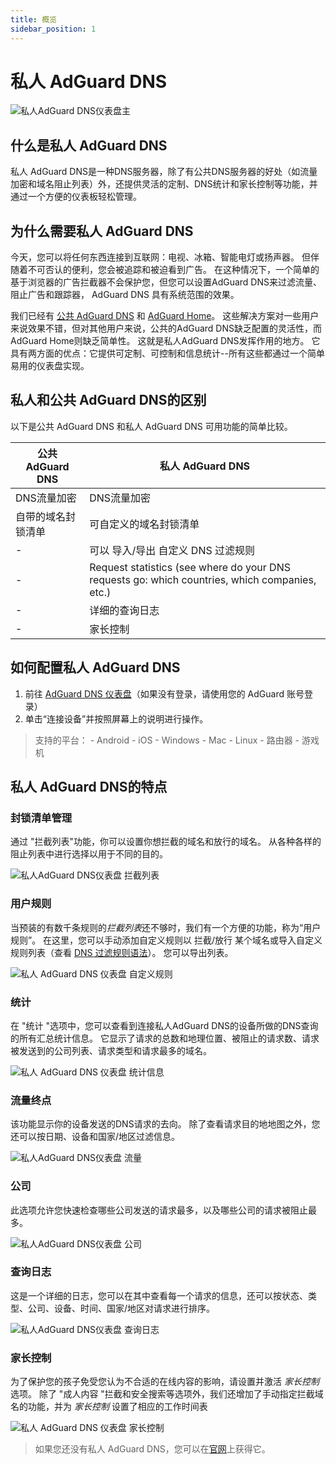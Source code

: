 ```yaml
---
title: 概览
sidebar_position: 1
---
```


# 私人 AdGuard DNS

![私人AdGuard DNS仪表盘主](https://cdn.adguard.com/public/Adguard/Blog/private_adguard_dns/main.png)

## 什么是私人 AdGuard DNS

私人 AdGuard DNS是一种DNS服务器，除了有公共DNS服务器的好处（如流量加密和域名阻止列表）外，还提供灵活的定制、DNS统计和家长控制等功能，并通过一个方便的仪表板轻松管理。

## 为什么需要私人 AdGuard DNS

今天，您可以将任何东西连接到互联网：电视、冰箱、智能电灯或扬声器。 但伴随着不可否认的便利，您会被追踪和被迫看到广告。 在这种情况下，一个简单的基于浏览器的广告拦截器不会保护您，但您可以设置AdGuard DNS来过滤流量、阻止广告和跟踪器， AdGuard DNS 具有系统范围的效果。

我们已经有 [公共 AdGuard DNS](../public-dns/overview.md) 和 [AdGuard Home](https://github.com/AdguardTeam/AdGuardHome)。 这些解决方案对一些用户来说效果不错，但对其他用户来说，公共的AdGuard DNS缺乏配置的灵活性，而AdGuard Home则缺乏简单性。 这就是私人AdGuard DNS发挥作用的地方。 它具有两方面的优点：它提供可定制、可控制和信息统计--所有这些都通过一个简单易用的仪表盘实现。

## 私人和公共 AdGuard DNS的区别

以下是公共 AdGuard DNS 和私人 AdGuard DNS 可用功能的简单比较。

| 公共 AdGuard DNS | 私人 AdGuard DNS                                                                                 |
| -------------- | ---------------------------------------------------------------------------------------------- |
| DNS流量加密        | DNS流量加密                                                                                        |
| 自带的域名封锁清单      | 可自定义的域名封锁清单                                                                                    |
| -              | 可以 导入/导出 自定义 DNS 过滤规则                                                                          |
| -              | Request statistics (see where do your DNS requests go: which countries, which companies, etc.) |
| -              | 详细的查询日志                                                                                        |
| -              | 家长控制                                                                                           |

## 如何配置私人 AdGuard DNS

1. 前往 [AdGuard DNS 仪表盘](https://adguard-dns.io/dashboard/)（如果没有登录，请使用您的 AdGuard 账号登录）
2. 单击“连接设备”并按照屏幕上的说明进行操作。

> 支持的平台： - Android - iOS - Windows - Mac - Linux - 路由器 - 游戏机


## 私人 AdGuard DNS的特点

### 封锁清单管理

通过 "拦截列表"功能，你可以设置你想拦截的域名和放行的域名。 从各种各样的阻止列表中进行选择以用于不同的目的。

![私人AdGuard DNS仪表盘 拦截列表](https://cdn.adguard.com/public/Adguard/Blog/private_adguard_dns/blocklists.png)

### 用户规则

当预装的有数千条规则的*拦截列表*还不够时，我们有一个方便的功能，称为“用户规则”。 在这里，您可以手动添加自定义规则以 拦截/放行 某个域名或导入自定义规则列表（查看 [DNS 过滤规则语法](../general/dns-filtering-syntax.md)）。 您可以导出列表。

![私人 AdGuard DNS 仪表盘 自定义规则](https://cdn.adguard.com/public/Adguard/Blog/private_adguard_dns/import.png)

### 统计

在 "统计 "选项中，您可以查看到连接私人AdGuard DNS的设备所做的DNS查询的所有汇总统计信息。 它显示了请求的总数和地理位置、被阻止的请求数、请求被发送到的公司列表、请求类型和请求最多的域名。

![私人 AdGuard DNS 仪表盘 统计信息](https://cdn.adguard.com/public/Adguard/Blog/private_adguard_dns/statistics.png)

### 流量终点

该功能显示你的设备发送的DNS请求的去向。 除了查看请求目的地地图之外，您还可以按日期、设备和国家/地区过滤信息。

![私人AdGuard DNS仪表盘 流量](https://cdn.adguard.com/public/Adguard/Blog/private_adguard_dns/traffic_destination.png)

### 公司

此选项允许您快速检查哪些公司发送的请求最多，以及哪些公司的请求被阻止最多。

![私人AdGuard DNS仪表盘 公司](https://cdn.adguard.com/public/Adguard/Blog/private_adguard_dns/companies.png)

### 查询日志

这是一个详细的日志，您可以在其中查看每一个请求的信息，还可以按状态、类型、公司、设备、时间、国家/地区对请求进行排序。

![私人AdGuard DNS仪表盘 查询日志](https://cdn.adguard.com/public/Adguard/Blog/private_adguard_dns/query_log.png)

### 家长控制

为了保护您的孩子免受您认为不合适的在线内容的影响，请设置并激活 *家长控制*选项。 除了 "成人内容 "拦截和安全搜索等选项外，我们还增加了手动指定拦截域名的功能，并为 *家长控制* 设置了相应的工作时间表

![私人 AdGuard DNS 仪表盘 家长控制](https://cdn.adguard.com/public/Adguard/Blog/private_adguard_dns/parental_control.png)
> 如果您还没有私人 AdGuard DNS，您可以在[官网](https://adguard-dns.io/)上获得它。
